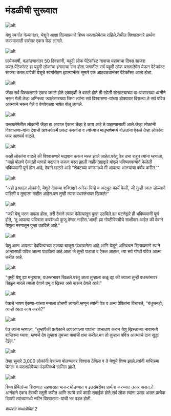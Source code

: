 # मंडळीची सुरूवात

![alt](https://cdn.door43.org/obs/jpg/360px/obs-en-43-01.jpg)

येशू स्वर्गात गेल्यानंतर, येशूने आज्ञा दिल्याप्रमाणे शिष्य यरूशलेमेतच राहिले.तेथील विश्वासणारे प्रार्थना करण्यासाठी वारंवार एकत्र येऊ लागले.

![alt](https://cdn.door43.org/obs/jpg/360px/obs-en-43-02.jpg)

प्रत्येकवर्षी, वल्हांडणानंतर 50 दिवसांनी, यहूदी लोक पेंटेकॉस्ट नावाचा महत्वाचा दिवस साजरा करत.पेंटेकॉस्ट हा यहुदी लोकांचा हंगामाचा सण होता.जगातील सर्व यहूदी लोक यरुशलेमेत येऊन पेंटेकॉस्ट साजरा करत.यावेळी येशूचे स्वर्गारोहण झाल्यानंतर सुमारे एक आठवड्यानंतर पेंटेकॉस्ट आला होता.

![alt](https://cdn.door43.org/obs/jpg/360px/obs-en-43-03.jpg)

जेंव्हा सर्व विश्वासणारे एकत्र जमले होते एकाएकी ते बसले होते ती खोली सोसाट्याच्या वा-यासारख्या ध्वनीने भरून गेली.तेव्हा अग्निच्या ज्वालेसारख्या जिभा त्यांना सर्व विश्वासणा-यांच्या   डोक्यावर दिसल्या.ते सर्व पवित्र आत्म्याने भरून गेले व वेगवेगळ्या भाषेत बोलू लागले.

![alt](https://cdn.door43.org/obs/jpg/360px/obs-en-43-04.jpg)

यरूशलेमेतील लोकांनी जेंव्हा हा आवाज ऐकला तेंव्हा हे काय आहे ते पाहाण्यासाठी आले.जेव्हा लोकांनी विश्वासणा-यांना देवाची आश्चर्यकर्मे प्रकट करतांना व त्यांच्याच मातृभाषेमध्ये बोलतांना ऐकले तेव्हा लोकांना फार आश्चर्य वाटले.

![alt](https://cdn.door43.org/obs/jpg/360px/obs-en-43-05.jpg)

काही लोकांना वाटले की विश्वासणारे मद्यपान करून मस्त झाले आहेत.परंतु पेत्र उभा राहून त्यांना म्हणाला, "माझे बोलणे ऐका!ही माणसे मद्यपान करून मस्त झाली नाहीत!ह्याद्वारे योएल भविष्यवक्त्याने केलेली भविष्यवाणी पूर्ण होत आहे, देवाने म्हटले आहे "शेवटच्या काळामध्ये मी आपल्या आत्म्याचा वर्षाव करील.'"

![alt](https://cdn.door43.org/obs/jpg/360px/obs-en-43-06.jpg)

"अहो इस्राएल लोकांनो, येशूने देवाच्या शक्तिद्वारे अनेक चिन्हे व अद्भुत कार्ये केली, जी तुम्ही स्वतः डोळ्याने पाहिली व तुम्हाला माहीत आहेत.पण तुम्ही त्यास वधस्तंभावर खिळले!"

![alt](https://cdn.door43.org/obs/jpg/360px/obs-en-43-07.jpg)

"जरी येशू मरण पावला होता, तरी देवाने त्यास मेलेल्यांतून पुन्हा उठविले.ह्या घटनेद्वारे ही भविष्यवाणी पूर्ण होते, ‘तू आपल्या पवित्रास कबरेमध्ये कुजू देणार नाहीस.’आम्ही ह्या गोष्टीविषय़ीचे साक्षीदार आहेत की देवाने येशूला मरणातून पुन्हा उठविले आहे."

![alt](https://cdn.door43.org/obs/jpg/360px/obs-en-43-08.jpg)

येशू आता आपल्या देवपित्याच्या उजव्या बाजूस ऊंचावलेला आहे.आणि येशूने अभिवचन दिल्याप्रमाणे त्याने आम्हासाठी पवित्र आत्मा पाठविला आहे.आता जे तुम्ही पाहाता व ऐकत आहात, त्या सर्व गोष्टी पवित्र आत्मा करीत आहे.

![alt](https://cdn.door43.org/obs/jpg/360px/obs-en-43-09.jpg)

"तुम्ही येशू ह्या मनुष्यास, वधस्तंभावर खिळले.परंतु आता तुम्हाला कळू द्या की ज्याला तुम्ही वधस्तंभावर खिळून मारले त्याला देवाने प्रभू व ख्रिस्त असे करून ठेवले आहे!"

![alt](https://cdn.door43.org/obs/jpg/360px/obs-en-43-10.jpg)

पेत्राचे भाषण ऐकणा-यांच्या मनाला टोचणी लागली.म्हणून त्यांनी पेत्र व अन्य प्रेषितांना विचारले, "बंधुजनहो, आम्ही आता काय करावे?"

![alt](https://cdn.door43.org/obs/jpg/360px/obs-en-43-11.jpg)

पेत्र त्यांना म्हणाला, "तुम्हांपैकी प्रत्येकाने आपआपल्या पापांचा पश्चाताप करुन येशू ख्रिस्ताच्या नावामध्ये बाप्तिस्मा घ्यावा, म्हणजे देव तुम्हास तुमच्या पापांची क्षमा करील.मग तो तुम्हास पवित्र आत्म्याचे दान सुद्धा देईल."

![alt](https://cdn.door43.org/obs/jpg/360px/obs-en-43-12.jpg)

तेव्हा सुमारे 3,000 लोकांनी पेत्राच्या बोलण्यावर विश्वास ठेविला व ते येशूचे शिष्य झाले.त्यांनी बाप्तिस्मा घेतला व यरूशलेमेच्या मंडळीमध्ये सामिल झाले.

![alt](https://cdn.door43.org/obs/jpg/360px/obs-en-43-13.jpg)

शिष्य प्रेषितांच्या शिक्षणात सहवासात भाकर मोडण्यात व इतरांबरोबर प्रार्थना करण्यात तत्पर असत.ते आनंदाने एकत्र देवाची स्तुती करीत आणि त्यांचे सर्व काही समाईक होते.सर्व लोक त्यांना प्रसन्न असत.प्रत्येक दिवशी त्यांच्यामध्ये नवीन विश्वासणा-यांची भर पडत होती.

_बायबल कथाःप्रेषित 2_